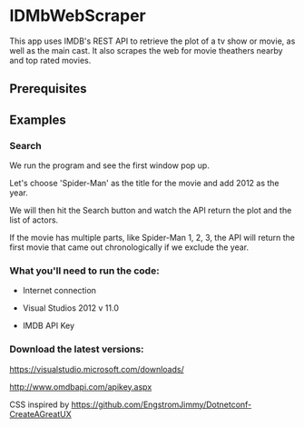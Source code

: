 # IDMbWebScraper

This app uses IMDB's REST API to retrieve the plot of a tv show or movie, as well as the main cast. It also scrapes the web for movie theathers nearby and top rated movies.

## Prerequisites

## Examples

### Search
We run the program and see the first window pop up. 

Let's choose 'Spider-Man' as the title for the movie and add 2012 as the year.

We will then hit the Search button and watch the API return the plot and the list of actors.

If the movie has multiple parts, like Spider-Man 1, 2, 3, the API will return the first movie that came out chronologically if we exclude the year.

### What you'll need to run the code:

* Internet connection

* Visual Studios 2012 v 11.0

* IMDB API Key

### Download the latest versions:

https://visualstudio.microsoft.com/downloads/

http://www.omdbapi.com/apikey.aspx

CSS inspired by https://github.com/EngstromJimmy/Dotnetconf-CreateAGreatUX
